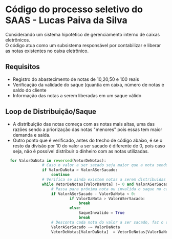 # Código do processo seletivo do SAAS - Lucas Paiva da Silva

Considerando um sistema hipotético de gerenciamento interno de caixas eletrônicos.\
O código atua como um subsistema responsável por contabilizar e liberar as notas existentes no caixa eletrônico.

## Requisitos

- Registro do abastecimento de notas de 10,20,50 e 100 reais 
- Verificação da validade do saque (quantia em caixa, número de notas e saldo do cliente
- Informação das notas a serem liberadas em um saque válido 

## Loop de Distribuição/Saque
- A distribuição das notas começa com as notas mais altas, uma das razões sendo a priorização das notas "menores" pois essas tem maior demanda e saída.
- Outro ponto que é verificado, antes do trecho de código abaixo, é se o resto da divisão por 10 do valor a ser sacado é diferente de 0, pois caso seja, não é possível distribuir o dinheiro com as notas utilizadas.
```python
  for ValorDaNota in reversed(VetorDeNotas):
                # Caso o valor a ser sacado seja maior que a nota sendo destribuída, passa para a próxima nota
                if ValorDaNota > ValorASerSacado:
                    continue
                # Verifica se ainda existem notas a serem distribuidas e se o valor já não foi alcançado
                while VetorDeNotas[ValorDaNota] != 0 and ValorASerSacado > 0:
                    # Passa para próxima nota ou invalida o saque no caso das notas não poderem completar a quantia solicitada  
                    if ValorASerSacado - ValorDaNota < 0:
                            if ValorDaNota > ValorASerSacado:
                                break
                            else:
                                SaqueInvalido = True
                                break
                    # Desconta cada nota do valor a ser sacado, faz o desconto na cópia do dicionário
                    ValorASerSacado -= ValorDaNota 
                    VetorDeNotas[ValorDaNota]  = VetorDeNotas[ValorDaNota] - 1
```



